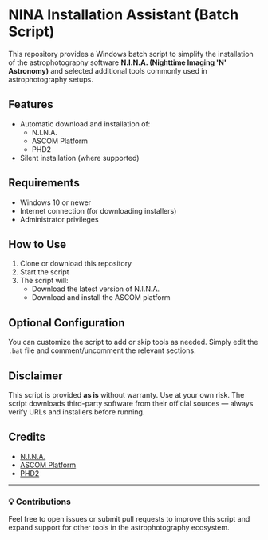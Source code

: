 
# NINA Installation Assistant (Batch Script)

This repository provides a Windows batch script to simplify the installation of the astrophotography software **N.I.N.A. (Nighttime Imaging 'N' Astronomy)** and selected additional tools commonly used in astrophotography setups.

## Features

- Automatic download and installation of:
  - N.I.N.A.
  - ASCOM Platform
  - PHD2
- Silent installation (where supported)


## Requirements

- Windows 10 or newer
- Internet connection (for downloading installers)
- Administrator privileges

## How to Use

1. Clone or download this repository
2. Start the script
3. The script will:
   - Download the latest version of N.I.N.A.
   - Download and install the ASCOM platform

## Optional Configuration

You can customize the script to add or skip tools as needed. Simply edit the `.bat` file and comment/uncomment the relevant sections.

## Disclaimer

This script is provided **as is** without warranty. Use at your own risk. The script downloads third-party software from their official sources — always verify URLs and installers before running.

## Credits

- [N.I.N.A.](https://nighttime-imaging.eu/)
- [ASCOM Platform](https://ascom-standards.org/)
- [PHD2](https://openphdguiding.org/)

---

### 💡 Contributions

Feel free to open issues or submit pull requests to improve this script and expand support for other tools in the astrophotography ecosystem.

